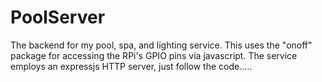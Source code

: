 # PoolServer

The backend for my pool, spa, and lighting service. This uses the "onoff" package for accessing the RPi's GPIO pins via javascript. The service employs an expressjs HTTP server, just follow the code.....
